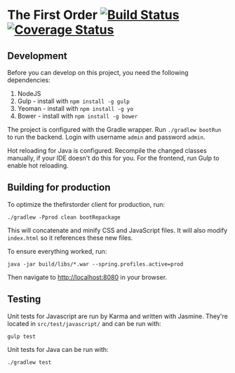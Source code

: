 # The First Order [![Build Status](https://travis-ci.org/rubenwiersma/thefirstorder.svg?branch=dev)](https://travis-ci.org/rubenwiersma/thefirstorder) [![Coverage Status](https://coveralls.io/repos/github/rubenwiersma/thefirstorder/badge.svg?branch=dev)](https://coveralls.io/github/rubenwiersma/thefirstorder?branch=dev)

## Development
Before you can develop on this project, you need the following dependencies:

1. NodeJS
2. Gulp - install with `npm install -g gulp`
3. Yeoman - install with `npm install -g yo`
4. Bower - install with `npm install -g bower`

The project is configured with the Gradle wrapper. Run `./gradlew bootRun` to run the backend.
Login with username `admin` and password `admin`.

Hot reloading for Java is configured. Recompile the changed classes manually, if your IDE doesn't do this for you.
For the frontend, run Gulp to enable hot reloading.

## Building for production

To optimize the thefirstorder client for production, run:

    ./gradlew -Pprod clean bootRepackage

This will concatenate and minify CSS and JavaScript files. It will also modify `index.html` so it references
these new files.

To ensure everything worked, run:

    java -jar build/libs/*.war --spring.profiles.active=prod

Then navigate to [http://localhost:8080](http://localhost:8080) in your browser.

## Testing

Unit tests for Javascript are run by Karma and written with Jasmine. They're located in `src/test/javascript/` and can be run with:

    gulp test

Unit tests for Java can be run with:

    ./gradlew test

